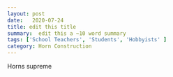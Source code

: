 ```yaml
---
layout: post
date:   2020-07-24
title: edit this title
summary:  edit this a ~10 word summary
tags: ['School Teachers', 'Students', 'Hobbyists' ]
category: Horn Construction
---
```


Horns supreme
    

